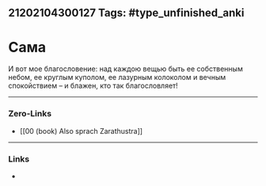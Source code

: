 21202104300127
Tags: #type_unfinished_anki
---
# Сама

И вот мое благословение: над каждою вещью быть ее собственным небом, ее круглым куполом, ее лазурным колоколом и вечным спокойствием – и блажен, кто так благословляет!

---
### Zero-Links
- [[00 (book) Also sprach Zarathustra]]
---
### Links
-